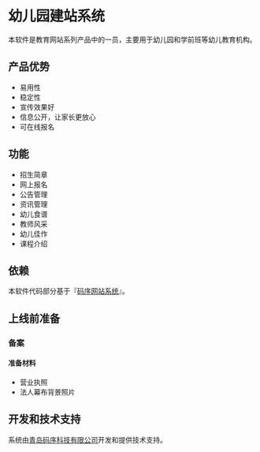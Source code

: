 # 幼儿园建站系统

本软件是教育网站系列产品中的一员，主要用于幼儿园和学前班等幼儿教育机构。

## 产品优势
* 易用性
* 稳定性
* 宣传效果好
* 信息公开，让家长更放心
* 可在线报名

## 功能

* 招生简章
* 网上报名
* 公告管理
* 资讯管理
* 幼儿食谱
* 教师风采
* 幼儿佳作
* 课程介绍

## 依赖

本软件代码部分基于『[码序网站系统](https://code.aliyun.com/oldsong/codeorder-enterprise-information-system)』。

## 上线前准备

### 备案

#### 准备材料

* 营业执照
* 法人幕布背景照片

## 开发和技术支持

系统由[青岛码序科技有限公司](http://codeorder.cn)开发和提供技术支持。
